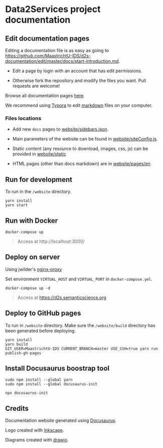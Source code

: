 # Data2Services project documentation

## Edit documentation pages

Editing a documentation file is as easy as going to https://github.com/MaastrichtU-IDS/d2s-documentation/edit/master/docs/start-introduction.md.

- Edit a page by login with an account that has edit permissions.

- Otherwise fork the repository and modify the files you want. Pull requests are welcome!

Browse all documentation pages [here](https://github.com/MaastrichtU-IDS/d2s-documentation/tree/master/docs).

We recommend using [Typora](https://typora.io/) to edit [markdown](https://github.com/adam-p/markdown-here/wiki/Markdown-Cheatsheet) files on your computer.

### Files locations

* Add new `docs` pages to [website/sidebars.json](https://github.com/MaastrichtU-IDS/d2s-documentation/blob/master/website/sidebars.json).

* Main parameters of the website can be found in [website/siteConfig.js](https://github.com/MaastrichtU-IDS/d2s-documentation/blob/master/website/siteConfig.js).

* Static content (any resource to download, images, css, js) can be provided in [website/static](https://github.com/MaastrichtU-IDS/d2s-documentation/tree/master/website/static)

* HTML pages (other than docs markdown) are in [website/pages/en](https://github.com/MaastrichtU-IDS/d2s-documentation/tree/master/website/pages/en)

## Run for development

To run in the `/website` directory.

```shell
yarn install
yarn start
```

## Run with Docker

```shell
docker-compose up
```

> Access at http://localhost:3000/

## Deploy on server

Using jwilder's [nginx-proxy](https://github.com/jwilder/nginx-proxy) 

Set environment `VIRTUAL_HOST` and `VIRTUAL_PORT` in `docker-compose.yml`.

```shell
docker-compose up -d
```

> Access at https://d2s.semanticscience.org

## Deploy to GitHub pages

To run in `/website` directory. Make sure the `/website/build` directory has been generated before deploying.

```shell
yarn install
yarn build
GIT_USER=MaastrichtU-IDS CURRENT_BRANCH=master USE_SSH=true yarn run publish-gh-pages
```

## Install Docusaurus boostrap tool

```shell
sudo npm install --global yarn
sudo npm install --global docusaurus-init

npx docusaurus-init
```

## Credits

Documentation website generated using [Docusaurus](https://docusaurus.io/).

Logo created with [Inkscape](https://inkscape.org/).

Diagrams created with [drawio](https://snapcraft.io/install/drawio/ubuntu).